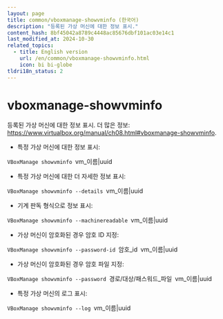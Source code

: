 ```yaml
---
layout: page
title: common/vboxmanage-showvminfo (한국어)
description: "등록된 가상 머신에 대한 정보 표시."
content_hash: 8bf45042a8789c4448ac85676dbf101ac03e14c1
last_modified_at: 2024-10-30
related_topics:
  - title: English version
    url: /en/common/vboxmanage-showvminfo.html
    icon: bi bi-globe
tldri18n_status: 2
---
```

# vboxmanage-showvminfo

등록된 가상 머신에 대한 정보 표시.
더 많은 정보: <https://www.virtualbox.org/manual/ch08.html#vboxmanage-showvminfo>.

- 특정 가상 머신에 대한 정보 표시:

`VBoxManage showvminfo `<span class="tldr-var badge badge-pill bg-dark-lm bg-white-dm text-white-lm text-dark-dm font-weight-bold">vm_이름|uuid</span>

- 특정 가상 머신에 대한 더 자세한 정보 표시:

`VBoxManage showvminfo --details `<span class="tldr-var badge badge-pill bg-dark-lm bg-white-dm text-white-lm text-dark-dm font-weight-bold">vm_이름|uuid</span>

- 기계 판독 형식으로 정보 표시:

`VBoxManage showvminfo --machinereadable `<span class="tldr-var badge badge-pill bg-dark-lm bg-white-dm text-white-lm text-dark-dm font-weight-bold">vm_이름|uuid</span>

- 가상 머신이 암호화된 경우 암호 ID 지정:

`VBoxManage showvminfo --password-id `<span class="tldr-var badge badge-pill bg-dark-lm bg-white-dm text-white-lm text-dark-dm font-weight-bold">암호_id</span>` `<span class="tldr-var badge badge-pill bg-dark-lm bg-white-dm text-white-lm text-dark-dm font-weight-bold">vm_이름|uuid</span>

- 가상 머신이 암호화된 경우 암호 파일 지정:

`VBoxManage showvminfo --password `<span class="tldr-var badge badge-pill bg-dark-lm bg-white-dm text-white-lm text-dark-dm font-weight-bold">경로/대상/패스워드_파일</span>` `<span class="tldr-var badge badge-pill bg-dark-lm bg-white-dm text-white-lm text-dark-dm font-weight-bold">vm_이름|uuid</span>

- 특정 가상 머신의 로그 표시:

`VBoxManage showvminfo --log `<span class="tldr-var badge badge-pill bg-dark-lm bg-white-dm text-white-lm text-dark-dm font-weight-bold">vm_이름|uuid</span>

